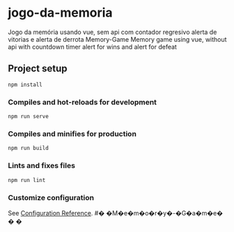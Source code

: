 # jogo-da-memoria
Jogo da memória usando vue, sem api com contador regresivo alerta de vitorias e alerta de derrota
Memory-Game
Memory game using vue, without api with countdown timer alert for wins and alert for defeat
## Project setup
```
npm install
```

### Compiles and hot-reloads for development
```
npm run serve
```

### Compiles and minifies for production
```
npm run build
```

### Lints and fixes files
```
npm run lint
```

### Customize configuration
See [Configuration Reference](https://cli.vuejs.org/config/).
#� �M�e�m�o�r�y�-�G�a�m�e�
�
�
